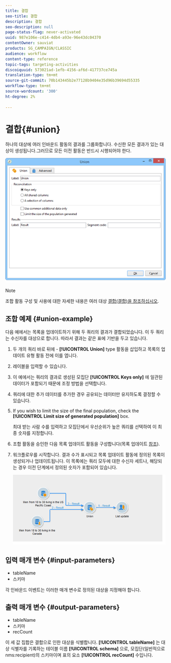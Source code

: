 ```yaml
---
title: 결합
seo-title: 결합
description: 결합
seo-description: null
page-status-flag: never-activated
uuid: 987e106e-c414-4db4-a93e-96e43dc04370
contentOwner: sauviat
products: SG_CAMPAIGN/CLASSIC
audience: workflow
content-type: reference
topic-tags: targeting-activities
discoiquuid: 573021ad-1efb-4156-af6d-417737ce745a
translation-type: tm+mt
source-git-commit: 70b143445b2e77128b9404e35d96b39694d55335
workflow-type: tm+mt
source-wordcount: '300'
ht-degree: 2%

---
```



# 결합{#union}

하나의 대상에 여러 인바운드 활동의 결과를 그룹화합니다. 수신한 모든 결과가 있는 대상이 생성됩니다.그러므로 모든 이전 활동은 반드시 시행되어야 한다.

![](assets/s_user_segmentation_union.png)

>[!NOTE]
>
>조합 활동 구성 및 사용에 대한 자세한 내용은 여러 대상 [결합(결합)을 참조하십시오](../../workflow/using/targeting-data.md#combining-several-targets--union-).

## 조합 예제 {#union-example}

다음 예에서는 목록을 업데이트하기 위해 두 쿼리의 결과가 결합되었습니다. 이 두 쿼리는 수신자를 대상으로 합니다. 따라서 결과는 같은 표에 기반을 두고 있습니다.

1. 두 개의 쿼리 바로 뒤에 - **[!UICONTROL Union]** type 활동을 삽입하고 목록의 업데이트 유형 활동 전에 이를 엽니다.
1. 레이블을 입력할 수 있습니다.
1. 이 예에서는 쿼리의 결과로 생성된 모집단 **[!UICONTROL Keys only]** 에 일관된 데이터가 포함되기 때문에 조정 방법을 선택합니다.
1. 쿼리에 대한 추가 데이터를 추가한 경우 공유되는 데이터만 유지하도록 결정할 수 있습니다.
1. If you wish to limit the size of the final population, check the **[!UICONTROL Limit size of generated population]** box.

   최대 받는 사람 수를 입력하고 모집단에서 우선순위가 높은 쿼리를 선택하여 이 최종 숫자를 지정합니다.

1. 조합 활동을 승인한 다음 목록 업데이트 활동을 구성합니다(목록 업데이트 [참조](../../workflow/using/list-update.md)).
1. 워크플로우를 시작합니다. 결과 수가 표시되고 목록 업데이트 활동에 정의된 목록이 생성되거나 업데이트됩니다. 이 목록에는 쿼리 모두에 대한 수신자 세트나, 해당되는 경우 이전 단계에서 정의된 숫자가 포함되어 있습니다.

   ![](assets/union_example.png)

## 입력 매개 변수 {#input-parameters}

* tableName
* 스키마

각 인바운드 이벤트는 이러한 매개 변수로 정의된 대상을 지정해야 합니다.

## 출력 매개 변수 {#output-parameters}

* tableName
* 스키마
* recCount

이 세 값 집합은 결합으로 인한 대상을 식별합니다. **[!UICONTROL tableName]** 는 대상 식별자를 기록하는 테이블 이름 **[!UICONTROL schema]** 으로, 모집단(일반적으로 nms:recipient)의 스키마이며 표의 요소 **[!UICONTROL recCount]** 수입니다.
